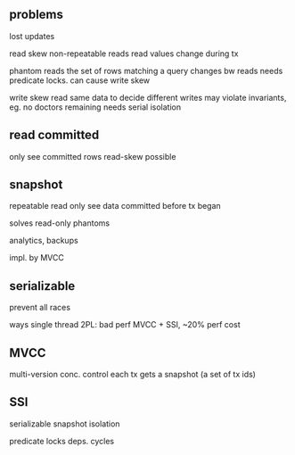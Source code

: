 ---
---
## problems 
lost updates

read skew
non-repeatable reads
read values change during tx

phantom reads
the set of rows matching a query changes bw reads
needs predicate locks. can cause write skew

write skew
read same data to decide different writes
may violate invariants, eg. no doctors remaining
needs serial isolation


## read committed
only see committed rows
read-skew possible

## snapshot
repeatable read
only see data committed before tx began

solves read-only phantoms

analytics, backups

impl. by MVCC

## serializable
prevent all races

ways
single thread
2PL: bad perf
MVCC + SSI, ~20% perf cost

## MVCC
multi-version conc. control
each tx gets a snapshot (a set of tx ids)

## SSI
serializable snapshot isolation

predicate locks
deps. cycles
